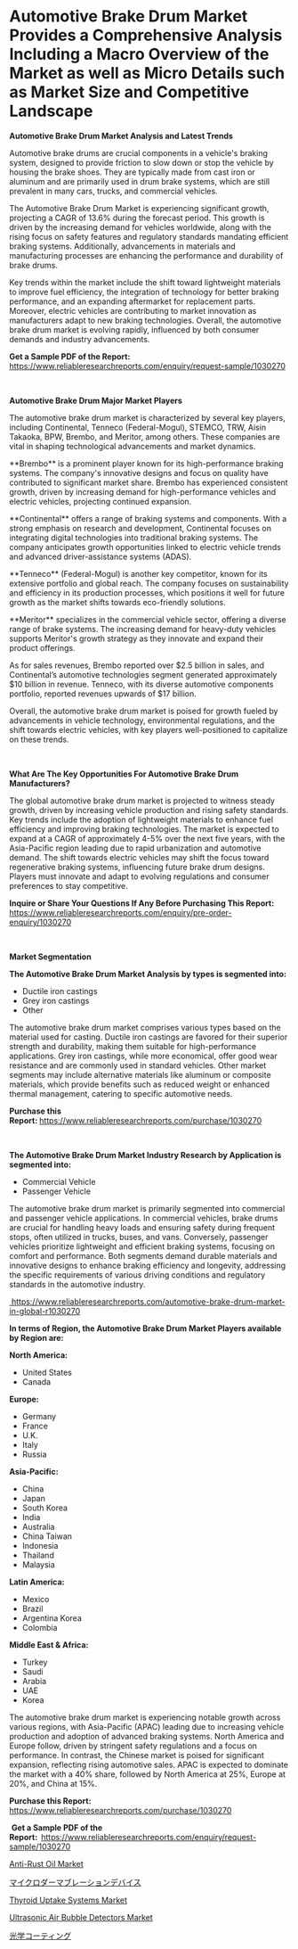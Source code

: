 <p><h1>Automotive Brake Drum Market Provides a Comprehensive Analysis Including a Macro Overview of the Market as well as Micro Details such as Market Size and Competitive Landscape</h1></p><p><strong>Automotive Brake Drum Market Analysis and Latest Trends</strong></p>
<p><p>Automotive brake drums are crucial components in a vehicle's braking system, designed to provide friction to slow down or stop the vehicle by housing the brake shoes. They are typically made from cast iron or aluminum and are primarily used in drum brake systems, which are still prevalent in many cars, trucks, and commercial vehicles.</p><p>The Automotive Brake Drum Market is experiencing significant growth, projecting a CAGR of 13.6% during the forecast period. This growth is driven by the increasing demand for vehicles worldwide, along with the rising focus on safety features and regulatory standards mandating efficient braking systems. Additionally, advancements in materials and manufacturing processes are enhancing the performance and durability of brake drums.</p><p>Key trends within the market include the shift toward lightweight materials to improve fuel efficiency, the integration of technology for better braking performance, and an expanding aftermarket for replacement parts. Moreover, electric vehicles are contributing to market innovation as manufacturers adapt to new braking technologies. Overall, the automotive brake drum market is evolving rapidly, influenced by both consumer demands and industry advancements.</p></p>
<p><strong>Get a Sample PDF of the Report:&nbsp;</strong> <a href="https://www.reliableresearchreports.com/enquiry/request-sample/1030270">https://www.reliableresearchreports.com/enquiry/request-sample/1030270</a></p>
<p>&nbsp;</p>
<p><strong>Automotive Brake Drum Major Market Players</strong></p>
<p><p>The automotive brake drum market is characterized by several key players, including Continental, Tenneco (Federal-Mogul), STEMCO, TRW, Aisin Takaoka, BPW, Brembo, and Meritor, among others. These companies are vital in shaping technological advancements and market dynamics.</p><p>**Brembo** is a prominent player known for its high-performance braking systems. The company's innovative designs and focus on quality have contributed to significant market share. Brembo has experienced consistent growth, driven by increasing demand for high-performance vehicles and electric vehicles, projecting continued expansion.</p><p>**Continental** offers a range of braking systems and components. With a strong emphasis on research and development, Continental focuses on integrating digital technologies into traditional braking systems. The company anticipates growth opportunities linked to electric vehicle trends and advanced driver-assistance systems (ADAS).</p><p>**Tenneco** (Federal-Mogul) is another key competitor, known for its extensive portfolio and global reach. The company focuses on sustainability and efficiency in its production processes, which positions it well for future growth as the market shifts towards eco-friendly solutions.</p><p>**Meritor** specializes in the commercial vehicle sector, offering a diverse range of brake systems. The increasing demand for heavy-duty vehicles supports Meritor's growth strategy as they innovate and expand their product offerings.</p><p>As for sales revenues, Brembo reported over $2.5 billion in sales, and Continental’s automotive technologies segment generated approximately $10 billion in revenue. Tenneco, with its diverse automotive components portfolio, reported revenues upwards of $17 billion.</p><p>Overall, the automotive brake drum market is poised for growth fueled by advancements in vehicle technology, environmental regulations, and the shift towards electric vehicles, with key players well-positioned to capitalize on these trends.</p></p>
<p>&nbsp;</p>
<p><strong>What Are The Key Opportunities For Automotive Brake Drum Manufacturers?</strong></p>
<p><p>The global automotive brake drum market is projected to witness steady growth, driven by increasing vehicle production and rising safety standards. Key trends include the adoption of lightweight materials to enhance fuel efficiency and improving braking technologies. The market is expected to expand at a CAGR of approximately 4-5% over the next five years, with the Asia-Pacific region leading due to rapid urbanization and automotive demand. The shift towards electric vehicles may shift the focus toward regenerative braking systems, influencing future brake drum designs. Players must innovate and adapt to evolving regulations and consumer preferences to stay competitive.</p></p>
<p><strong>Inquire or Share Your Questions If Any Before Purchasing This Report:</strong> <a href="https://www.reliableresearchreports.com/enquiry/pre-order-enquiry/1030270">https://www.reliableresearchreports.com/enquiry/pre-order-enquiry/1030270</a></p>
<p>&nbsp;</p>
<p><strong>Market Segmentation</strong></p>
<p><strong>The Automotive Brake Drum Market Analysis by types is segmented into:</strong></p>
<p><ul><li>Ductile iron castings</li><li>Grey iron castings</li><li>Other</li></ul></p>
<p><p>The automotive brake drum market comprises various types based on the material used for casting. Ductile iron castings are favored for their superior strength and durability, making them suitable for high-performance applications. Grey iron castings, while more economical, offer good wear resistance and are commonly used in standard vehicles. Other market segments may include alternative materials like aluminum or composite materials, which provide benefits such as reduced weight or enhanced thermal management, catering to specific automotive needs.</p></p>
<p><strong>Purchase this Report:&nbsp;</strong><a href="https://www.reliableresearchreports.com/purchase/1030270">https://www.reliableresearchreports.com/purchase/1030270</a></p>
<p>&nbsp;</p>
<p><strong>The Automotive Brake Drum Market Industry Research by Application is segmented into:</strong></p>
<p><ul><li>Commercial Vehicle</li><li>Passenger Vehicle</li></ul></p>
<p><p>The automotive brake drum market is primarily segmented into commercial and passenger vehicle applications. In commercial vehicles, brake drums are crucial for handling heavy loads and ensuring safety during frequent stops, often utilized in trucks, buses, and vans. Conversely, passenger vehicles prioritize lightweight and efficient braking systems, focusing on comfort and performance. Both segments demand durable materials and innovative designs to enhance braking efficiency and longevity, addressing the specific requirements of various driving conditions and regulatory standards in the automotive industry.</p></p>
<p><a href="https://www.reliableresearchreports.com/automotive-brake-drum-market-in-global-r1030270">&nbsp;https://www.reliableresearchreports.com/automotive-brake-drum-market-in-global-r1030270</a></p>
<p><strong>In terms of Region, the Automotive Brake Drum Market Players available by Region are:</strong></p>
<p>
    <p> <strong> North America: </strong>
        <ul>
            <li>United States</li>
            <li>Canada</li>
        </ul>
        </p> 
    <p> <strong> Europe: </strong>
        <ul>
            <li>Germany</li>
            <li>France</li>
            <li>U.K.</li>
            <li>Italy</li>
            <li>Russia</li>
        </ul>
        </p> 
    <p> <strong> Asia-Pacific: </strong>
        <ul>
            <li>China</li>
            <li>Japan</li>
            <li>South Korea</li>
            <li>India</li>
            <li>Australia</li>
            <li>China Taiwan</li>
            <li>Indonesia</li>
            <li>Thailand</li>
            <li>Malaysia</li>
        </ul>
        </p> 
    <p> <strong> Latin America: </strong>
        <ul>
            <li>Mexico</li>
            <li>Brazil</li>
            <li>Argentina Korea</li>
            <li>Colombia</li>
        </ul>
        </p> 
    <p> <strong> Middle East & Africa: </strong>
        <ul>
            <li>Turkey</li>
            <li>Saudi</li>
            <li>Arabia</li>
            <li>UAE</li>
            <li>Korea</li>
        </ul>
    </p>
    </p>
<p><p>The automotive brake drum market is experiencing notable growth across various regions, with Asia-Pacific (APAC) leading due to increasing vehicle production and adoption of advanced braking systems. North America and Europe follow, driven by stringent safety regulations and a focus on performance. In contrast, the Chinese market is poised for significant expansion, reflecting rising automotive sales. APAC is expected to dominate the market with a 40% share, followed by North America at 25%, Europe at 20%, and China at 15%.</p></p>
<p><strong>Purchase this Report: </strong><a href="https://www.reliableresearchreports.com/purchase/1030270">https://www.reliableresearchreports.com/purchase/1030270</a></p>
<p>&nbsp;<strong>Get a Sample PDF of the Report:&nbsp;&nbsp;</strong><a href="https://www.reliableresearchreports.com/enquiry/request-sample/1030270">https://www.reliableresearchreports.com/enquiry/request-sample/1030270</a></p>
<p><strong></strong></p>
<p><p><a href="https://issuu.com/reportprime-2/docs/anti-rust-oil-market-size-2030.pptx_148e1012906ede">Anti-Rust Oil Market</a></p><p><a href="https://medium.com/@shade463/%E3%83%9E%E3%82%A4%E3%82%AF%E3%83%AD%E3%83%80%E3%83%BC%E3%83%9E%E3%83%96%E3%83%AC%E3%83%BC%E3%82%B7%E3%83%A7%E3%83%B3%E3%83%87%E3%83%90%E3%82%A4%E3%82%B9%E5%B8%82%E5%A0%B4%E3%81%AE%E3%82%B7%E3%82%A7%E3%82%A2%E3%81%A8%E6%96%B0%E3%81%97%E3%81%84%E3%83%88%E3%83%AC%E3%83%B3%E3%83%89%E5%88%86%E6%9E%90-%E3%82%BF%E3%82%A4%E3%83%97-%E3%82%A2%E3%83%97%E3%83%AA%E3%82%B1%E3%83%BC%E3%82%B7%E3%83%A7%E3%83%B3-%E6%9C%80%E7%B5%82%E7%94%A8%E9%80%94%E5%88%A5%E3%81%8A%E3%82%88%E3%81%B32024%E5%B9%B4%E3%81%8B%E3%82%892031%E5%B9%B4%E3%81%BE%E3%81%A7%E3%81%AE%E4%BA%88%E6%B8%AC-67470cc2eb24">マイクロダーマブレーションデバイス</a></p><p><a href="https://www.linkedin.com/pulse/global-thyroid-uptake-systems-market-size-expected-reach-y1hme?trackingId=%2FH0%2FkDE4Qyu0XPZcCGw%2BnA%3D%3D">Thyroid Uptake Systems Market</a></p><p><a href="https://github.com/BryceTownsendr/Market-Research-Report-List-6/blob/main/ultrasonic-air-bubble-detectors-market.md">Ultrasonic Air Bubble Detectors Market</a></p><p><a href="https://medium.com/@kathleencrooks2003/%E5%85%89%E5%AD%A6%E3%82%B3%E3%83%BC%E3%83%86%E3%82%A3%E3%83%B3%E3%82%B0%E5%B8%82%E5%A0%B4%E3%81%AE%E9%80%B2%E5%8C%96-%E5%85%A8%E7%90%83%E7%9A%84%E3%81%AA%E3%83%88%E3%83%AC%E3%83%B3%E3%83%89%E3%81%A8%E5%9C%B0%E5%9F%9F%E3%83%80%E3%82%A4%E3%83%8A%E3%83%9F%E3%82%AF%E3%82%B9-2024-2031-86c5967ee5e7">光学コーティング</a></p></p>